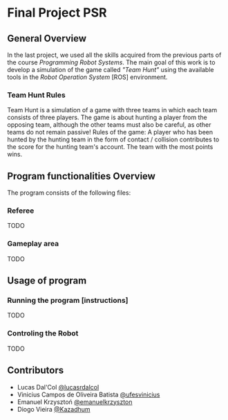 
# Final Project PSR 
## General Overview
In the last project, we used all the skills acquired from the previous parts of the course *Programming Robot Systems*. The main goal of this work is to develop a simulation of the game called *"Team Hunt"* using the available tools in the *Robot Operation System* [ROS] environment.
### Team Hunt Rules
Team Hunt is a simulation of a game with three teams in which each team consists of three players. The game is about hunting a player from the opposing team, although the other teams must also be careful, as other teams do not remain passive! 
Rules of the game: A player who has been hunted by the hunting team in the form of contact / collision contributes to the score for the hunting team's account. The team with the most points wins.
## Program functionalities Overview
The program consists of the following files:

### Referee 
TODO

### Gameplay area
TODO

## Usage of program

### Running the program [instructions]
TODO
### Controling the Robot
TODO



## Contributors 

- Lucas Dal'Col [@lucasrdalcol](https://github.com/lucasrdalcol)
- Vinicius Campos de Oliveira Batista [@ufesvinicius](https://github.com/ufesvinicius)
- Emanuel Krzysztoń [@emanuelkrzyszton](https://github.com/emanuelkrzyszton)
- Diogo Vieira [@Kazadhum](https://github.com/Kazadhum)

